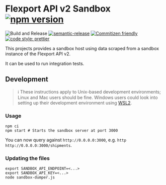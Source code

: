 # Flexport API v2 Sandbox [![npm version](https://img.shields.io/npm/v/@distributeaid/flexport-api-sandbox.svg)](https://www.npmjs.com/package/@distributeaid/flexport-api-sandbox)

![Build and Release](https://github.com/distributeaid/flexport-api-sandbox/workflows/Build%20and%20Release/badge.svg?branch=saga)
[![semantic-release](https://img.shields.io/badge/%20%20%F0%9F%93%A6%F0%9F%9A%80-semantic--release-e10079.svg)](https://github.com/semantic-release/semantic-release)
[![Commitizen friendly](https://img.shields.io/badge/commitizen-friendly-brightgreen.svg)](http://commitizen.github.io/cz-cli/)
[![code style: prettier](https://img.shields.io/badge/code_style-prettier-ff69b4.svg?style=flat-square)](https://github.com/prettier/prettier)

This projects provides a sandbox host using data scraped from a sandbox instance
of the Flexport API v2.

It can be used to run integration tests.

## Development

> ℹ️ These instructions apply to Unix-based development environments; Linux and
> Mac users should be fine. Windows users could look into setting up their
> development environment using
> [WSL2](https://docs.microsoft.com/en-us/windows/wsl/wsl2-index).

### Usage

    npm ci
    npm start # Starts the sandbox server at port 3000

You can now query against `http://0.0.0.0:3000`, e.g.
`http http://0.0.0.0:3000/shipments`.

### Updating the files

    export SANDBOX_API_ENDPOINT=<...>
    export SANDBOX_API_KEY=<...>
    node sandbox-dumper.js
